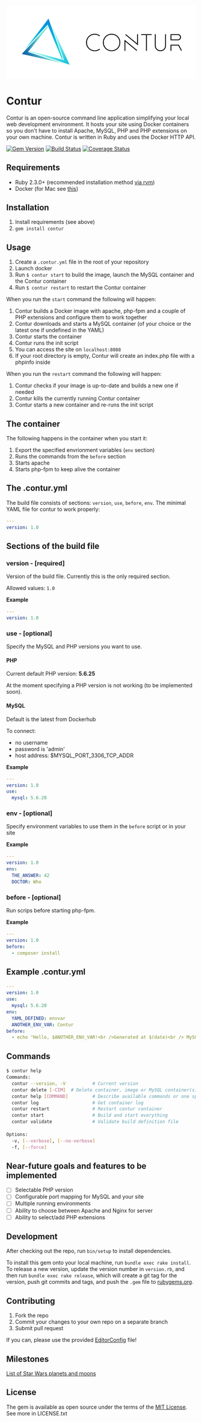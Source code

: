 ![Contur Logo](contur-logo.png)

# Contur
Contur is an open-source command line application simplifying your local web development environment. It hosts your site using Docker containers so you don't have to install Apache, MySQL, PHP and PHP extensions on your own machine. Contur is written in Ruby and uses the Docker HTTP API.

[![Gem Version](https://badge.fury.io/rb/contur.svg)](https://badge.fury.io/rb/contur)
[![Build Status](https://travis-ci.org/Cheppers/contur.svg?branch=master)](https://travis-ci.org/Cheppers/contur)
[![Coverage Status](https://coveralls.io/repos/github/Cheppers/contur/badge.svg)](https://coveralls.io/github/Cheppers/contur)

## Requirements
* Ruby 2.3.0+ (recommended installation method [via rvm](https://rvm.io/rvm/install))
* Docker (for Mac see [this](https://docs.docker.com/engine/installation/mac/#/docker-for-mac))

## Installation
1. Install requirements (see above)
2. `gem install contur`

## Usage
1. Create a `.contur.yml` file in the root of your repository
2. Launch docker
3. Run `$ contur start` to build the image, launch the MySQL container and the Contur container
4. Run `$ contur restart` to restart the Contur container

When you run the `start` command the following will happen:

1. Contur builds a Docker image with apache, php-fpm and a couple of PHP extensions and configure them to work together
2. Contur downloads and starts a MySQL container (of your choice or the latest one if undefined in the YAML)
3. Contur starts the container
4. Contur runs the init script
5. You can access the site on `localhost:8088`
6. If your root directory is empty, Contur will create an index.php file with a phpinfo inside

When you run the `restart` command the following will happen:

1. Contur checks if your image is up-to-date and builds a new one if needed
2. Contur kills the currently running Contur container
3. Contur starts a new container and re-runs the init script

## The container
The following happens in the container when you start it:

1. Export the specified envrionment variables (`env` section)
2. Runs the commands from the `before` section
3. Starts apache
4. Starts php-fpm to keep alive the container

## The .contur.yml
The build file consists of sections: `version`, `use`, `before`, `env`.
The minimal YAML file for contur to work properly:
```yaml
---
version: 1.0
```

## Sections of the build file
### version - [required]
Version of the build file. Currently this is the only required section.

Allowed values: `1.0`

**Example**
```yaml
---
version: 1.0
```

### use - [optional]
Specify the MySQL and PHP versions you want to use.

#### PHP
Current default PHP version: **5.6.25**

At the moment specifying a PHP version is not working (to be implemented soon).

#### MySQL
Default is the latest from Dockerhub

To connect:

* no username
* password is 'admin'
* host address: $MYSQL_PORT_3306_TCP_ADDR

**Example**
```yaml
---
version: 1.0
use:
  mysql: 5.6.20
```

### env - [optional]
Specify environment variables to use them in the `before` script or in your site

**Example**
```yaml
---
version: 1.0
env:
  THE_ANSWER: 42
  DOCTOR: Who
```

### before - [optional]
Run scrips before starting php-fpm.

**Example**
```yaml
---
version: 1.0
before:
  - composer install
```

## Example .contur.yml
```yaml
---
version: 1.0
use:
  mysql: 5.6.20
env:
  YAML_DEFINED: envvar
  ANOTHER_ENV_VAR: Contur
before:
  - echo "Hello, $ANOTHER_ENV_VAR!<br />Generated at $(date)<br /> MySQL version $MYSQL_ENV_MYSQL_VERSION" > /www/index.php
```

## Commands
```bash
$ contur help
Commands:
  contur --version, -V          # Current version
  contur delete [-CIM]  # Delete container, image or MySQL container(s)
  contur help [COMMAND]         # Describe available commands or one specific command
  contur log                    # Get container log
  contur restart                # Restart contur container
  contur start                  # Build and start everything
  contur validate               # Validate build definition file

Options:
  -v, [--verbose], [--no-verbose]
  -f, [--force]
```

## Near-future goals and features to be implemented
- [ ] Selectable PHP version
- [ ] Configurable port mapping for MySQL and your site
- [ ] Multiple running environments
- [ ] Ability to choose between Apache and Nginx for server
- [ ] Ability to select/add PHP extensions

## Development
After checking out the repo, run `bin/setup` to install dependencies.

To install this gem onto your local machine, run `bundle exec rake install`. To release a new version, update the version number in `version.rb`, and then run `bundle exec rake release`, which will create a git tag for the version, push git commits and tags, and push the `.gem` file to [rubygems.org](https://rubygems.org).

## Contributing
1. Fork the repo
2. Commit your changes to your own repo on a separate branch
3. Submit pull request

If you can, please use the provided [EditorConfig](http://editorconfig.org/) file!

## Milestones
[List of Star Wars planets and moons](https://en.wikipedia.org/wiki/List_of_Star_Wars_planets_and_moons)

## License
The gem is available as open source under the terms of the [MIT License](https://opensource.org/licenses/MIT). See more in LICENSE.txt

